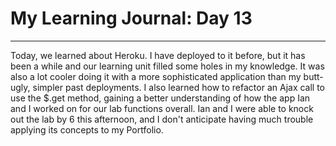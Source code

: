 # My Learning Journal: Day 13
*********************************************************************
Today, we learned about Heroku. I have deployed to it before, but it has been a while and our learning unit filled some holes in my knowledge. It was also a lot cooler doing it with a more sophisticated application than my butt-ugly, simpler past deployments. I also learned how to refactor an Ajax call to use the $.get method, gaining a better understanding of how the app Ian and I worked on for our lab functions overall. Ian and I were able to knock out the lab by 6 this afternoon, and I don't anticipate having much trouble applying its concepts to my Portfolio.
